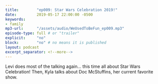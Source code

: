 ```yaml
---
title:        "ep009: Star Wars Celebration 2019!"
date:         2019-05-17 22:00:00 -0500
keywords:
- family
mp3-url:      "/assets/audio/WeUsedToBeFun_ep009.mp3"
episode-type: full # or "trailer"
explicit:     "no"
block:        "no" # no means it is published
layout: podcast
excerpt_separator: <!--more-->
---
```

Levi does most of the talking again... this time all about Star Wars Celebration! Then, Kyla talks about Doc McStuffins, her current favorite show.
<!--more-->